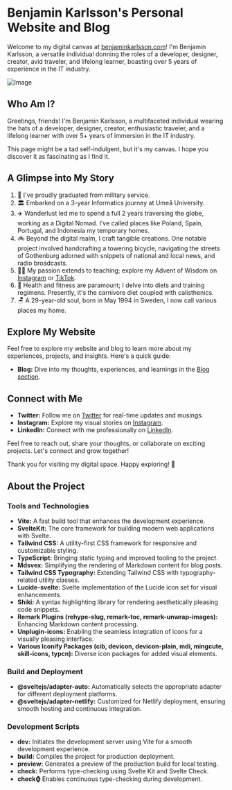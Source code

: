 # Benjamin Karlsson's Personal Website and Blog

Welcome to my digital canvas at [benjaminkarlsson.com](https://benjaminkarlsson.com)! I'm Benjamin Karlsson, a versatile individual donning the roles of a developer, designer, creator, avid traveler, and lifelong learner, boasting over 5 years of experience in the IT industry.

![Image](./static/asset/about/hogcykel.jpg)

## Who Am I?

Greetings, friends! I'm Benjamin Karlsson, a multifaceted individual wearing the hats of a developer, designer, creator, enthusiastic traveler, and a lifelong learner with over 5+ years of immersion in the IT industry.

This page might be a tad self-indulgent, but it's my canvas. I hope you discover it as fascinating as I find it.

## A Glimpse into My Story

1. 🔫 I've proudly graduated from military service.
2. 🏛️ Embarked on a 3-year Informatics journey at Umeå University.
3. ✈️ Wanderlust led me to spend a full 2 years traversing the globe, working as a Digital Nomad. I've called places like Poland, Spain, Portugal, and Indonesia my temporary homes.
4. 🚲 Beyond the digital realm, I craft tangible creations. One notable project involved handcrafting a towering bicycle, navigating the streets of Gothenburg adorned with snippets of national and local news, and radio broadcasts.
5. 🧑‍🏫 My passion extends to teaching; explore my Advent of Wisdom on [Instagram](https://www.instagram.com/benjimink_/reels/) or [TikTok](https://www.tiktok.com/@benji.karlsson_/video/7314702498151927073).
6. 💪 Health and fitness are paramount; I delve into diets and training regimens. Presently, it's the carnivore diet coupled with calisthenics.
7. 🪑 A 29-year-old soul, born in May 1994 in Sweden, I now call various places my home.

## Explore My Website

Feel free to explore my website and blog to learn more about my experiences, projects, and insights. Here's a quick guide:

- **Blog:** Dive into my thoughts, experiences, and learnings in the [Blog section](https://benjaminkarlsson.com/blog).

## Connect with Me

- **Twitter:** Follow me on [Twitter](https://twitter.com/benjimink_) for real-time updates and musings.
- **Instagram:** Explore my visual stories on [Instagram](https://www.instagram.com/benjimink_/).
- **LinkedIn:** Connect with me professionally on [LinkedIn](https://www.linkedin.com/in/benjaminkarlsson/).

Feel free to reach out, share your thoughts, or collaborate on exciting projects. Let's connect and grow together!

Thank you for visiting my digital space. Happy exploring! 🚀

## About the Project

### Tools and Technologies

- **Vite:** A fast build tool that enhances the development experience.
- **SvelteKit:** The core framework for building modern web applications with Svelte.
- **Tailwind CSS:** A utility-first CSS framework for responsive and customizable styling.
- **TypeScript:** Bringing static typing and improved tooling to the project.
- **Mdsvex:** Simplifying the rendering of Markdown content for blog posts.
- **Tailwind CSS Typography:** Extending Tailwind CSS with typography-related utility classes.
- **Lucide-svelte:** Svelte implementation of the Lucide icon set for visual enhancements.
- **Shiki:** A syntax highlighting library for rendering aesthetically pleasing code snippets.
- **Remark Plugins (rehype-slug, remark-toc, remark-unwrap-images):** Enhancing Markdown content processing.
- **Unplugin-icons:** Enabling the seamless integration of icons for a visually pleasing interface.
- **Various Iconify Packages (cib, devicon, devicon-plain, mdi, mingcute, skill-icons, typcn):** Diverse icon packages for added visual elements.

### Build and Deployment

- **@sveltejs/adapter-auto:** Automatically selects the appropriate adapter for different deployment platforms.
- **@sveltejs/adapter-netlify:** Customized for Netlify deployment, ensuring smooth hosting and continuous integration.

### Development Scripts

- **dev:** Initiates the development server using Vite for a smooth development experience.
- **build:** Compiles the project for production deployment.
- **preview:** Generates a preview of the production build for local testing.
- **check:** Performs type-checking using Svelte Kit and Svelte Check.
- **check:watch:** Enables continuous type-checking during development.
